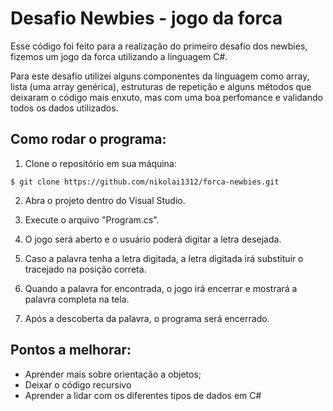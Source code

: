 # Desafio Newbies - jogo da forca 

Esse código foi feito para a realização do primeiro desafio dos newbies, fizemos um jogo da forca utilizando a linguagem C#. 

Para este desafio utilizei alguns componentes da linguagem como array, lista (uma array genérica), estruturas de repetição e alguns métodos que deixaram o código mais enxuto, mas com uma boa perfomance e validando todos os dados utilizados. 

## Como rodar o programa:
1. Clone o repositório em sua máquina: 

``$ git clone https://github.com/nikolai1312/forca-newbies.git``

2. Abra o projeto dentro do Visual Studio. 

3. Execute o arquivo "Program.cs".

4. O jogo será aberto e o usuário poderá digitar a letra desejada.

5. Caso a palavra tenha a letra digitada, a letra digitada irá substituir o tracejado na posição correta. 

6. Quando a palavra for encontrada, o jogo irá encerrar e mostrará a palavra completa na tela. 

7. Após a descoberta da palavra, o programa será encerrado. 


## Pontos a melhorar: 
- Aprender mais sobre orientação a objetos;
- Deixar o código recursivo 
- Aprender a lidar com os diferentes tipos de dados em C#

